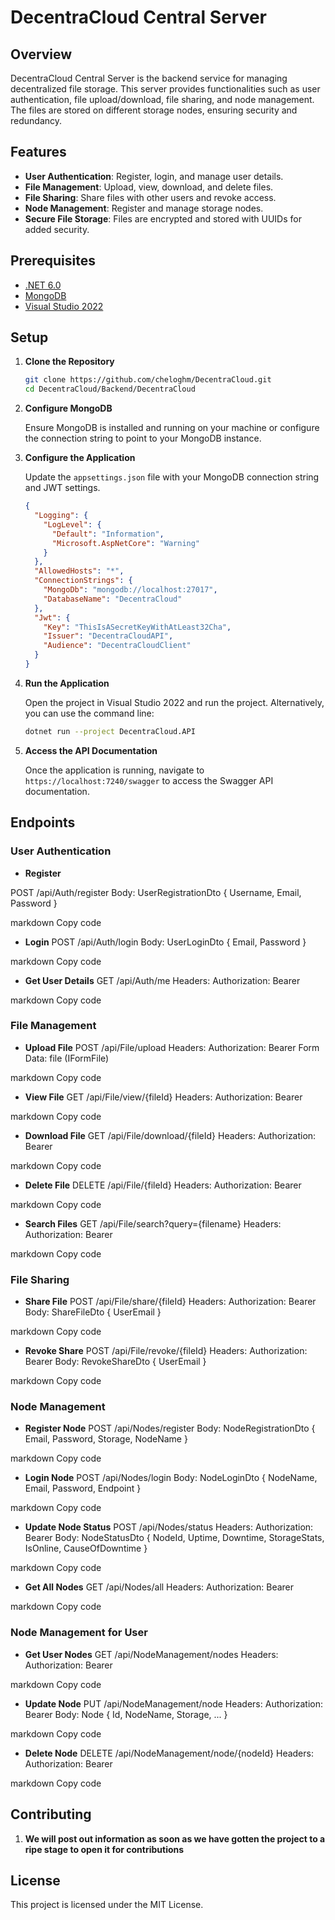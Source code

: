 # DecentraCloud Central Server

## Overview

DecentraCloud Central Server is the backend service for managing decentralized file storage. This server provides functionalities such as user authentication, file upload/download, file sharing, and node management. The files are stored on different storage nodes, ensuring security and redundancy.

## Features

- **User Authentication**: Register, login, and manage user details.
- **File Management**: Upload, view, download, and delete files.
- **File Sharing**: Share files with other users and revoke access.
- **Node Management**: Register and manage storage nodes.
- **Secure File Storage**: Files are encrypted and stored with UUIDs for added security.

## Prerequisites

- [.NET 6.0](https://dotnet.microsoft.com/download/dotnet/6.0)
- [MongoDB](https://www.mongodb.com/try/download/community)
- [Visual Studio 2022](https://visualstudio.microsoft.com/vs/)

## Setup

1. **Clone the Repository**

    ```bash
    git clone https://github.com/cheloghm/DecentraCloud.git
    cd DecentraCloud/Backend/DecentraCloud
    ```

2. **Configure MongoDB**

    Ensure MongoDB is installed and running on your machine or configure the connection string to point to your MongoDB instance.

3. **Configure the Application**

    Update the `appsettings.json` file with your MongoDB connection string and JWT settings.

    ```json
    {
      "Logging": {
        "LogLevel": {
          "Default": "Information",
          "Microsoft.AspNetCore": "Warning"
        }
      },
      "AllowedHosts": "*",
      "ConnectionStrings": {
        "MongoDb": "mongodb://localhost:27017",
        "DatabaseName": "DecentraCloud"
      },
      "Jwt": {
        "Key": "ThisIsASecretKeyWithAtLeast32Cha",
        "Issuer": "DecentraCloudAPI",
        "Audience": "DecentraCloudClient"
      }
    }
    ```

4. **Run the Application**

    Open the project in Visual Studio 2022 and run the project. Alternatively, you can use the command line:

    ```bash
    dotnet run --project DecentraCloud.API
    ```

5. **Access the API Documentation**

    Once the application is running, navigate to `https://localhost:7240/swagger` to access the Swagger API documentation.

## Endpoints

### User Authentication

- **Register**

POST /api/Auth/register
Body: UserRegistrationDto { Username, Email, Password }

markdown
Copy code

- **Login**
POST /api/Auth/login
Body: UserLoginDto { Email, Password }

markdown
Copy code

- **Get User Details**
GET /api/Auth/me
Headers: Authorization: Bearer <token>

markdown
Copy code

### File Management

- **Upload File**
POST /api/File/upload
Headers: Authorization: Bearer <token>
Form Data: file (IFormFile)

markdown
Copy code

- **View File**
GET /api/File/view/{fileId}
Headers: Authorization: Bearer <token>

markdown
Copy code

- **Download File**
GET /api/File/download/{fileId}
Headers: Authorization: Bearer <token>

markdown
Copy code

- **Delete File**
DELETE /api/File/{fileId}
Headers: Authorization: Bearer <token>

markdown
Copy code

- **Search Files**
GET /api/File/search?query={filename}
Headers: Authorization: Bearer <token>

markdown
Copy code

### File Sharing

- **Share File**
POST /api/File/share/{fileId}
Headers: Authorization: Bearer <token>
Body: ShareFileDto { UserEmail }

markdown
Copy code

- **Revoke Share**
POST /api/File/revoke/{fileId}
Headers: Authorization: Bearer <token>
Body: RevokeShareDto { UserEmail }

markdown
Copy code

### Node Management

- **Register Node**
POST /api/Nodes/register
Body: NodeRegistrationDto { Email, Password, Storage, NodeName }

markdown
Copy code

- **Login Node**
POST /api/Nodes/login
Body: NodeLoginDto { NodeName, Email, Password, Endpoint }

markdown
Copy code

- **Update Node Status**
POST /api/Nodes/status
Headers: Authorization: Bearer <token>
Body: NodeStatusDto { NodeId, Uptime, Downtime, StorageStats, IsOnline, CauseOfDowntime }

markdown
Copy code

- **Get All Nodes**
GET /api/Nodes/all
Headers: Authorization: Bearer <token>

markdown
Copy code

### Node Management for User

- **Get User Nodes**
GET /api/NodeManagement/nodes
Headers: Authorization: Bearer <token>

markdown
Copy code

- **Update Node**
PUT /api/NodeManagement/node
Headers: Authorization: Bearer <token>
Body: Node { Id, NodeName, Storage, ... }

markdown
Copy code

- **Delete Node**
DELETE /api/NodeManagement/node/{nodeId}
Headers: Authorization: Bearer <token>

markdown
Copy code

## Contributing

1. **We will post out information as soon as we have gotten the project to a ripe stage to open it for contributions**

## License

This project is licensed under the MIT License.
